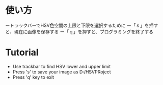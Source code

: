 
# 使い方
ートラックバーでHSV色空間の上限と下限を選択するために
ー「ｓ」を押すと、現在に画像を保存する
ー「ｑ」を押すと、プログラミングを終了する

# Tutorial 
- Use trackbar to find HSV lower and upper limit
- Press 's' to save your image as D:/HSVPRoject
- Press 'q' key to exit
